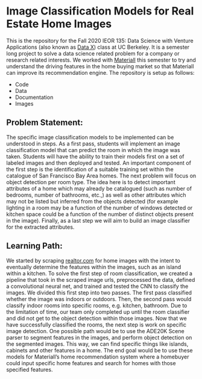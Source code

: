 # Image Classification Models for Real Estate Home Images


This is the repository for the Fall 2020 IEOR 135: Data Science with Venture Applications (also known as [Data X](https://datax.berkeley.edu/)) class at UC Berkeley. It is a semester long project to solve a data science related problem for a company or research related interests. We worked with [Materiall](https://materiall.com/) this semester to try and understand the driving features in the home buying market so that Materiall can improve its recommendation engine. The repository is setup as follows:
 - Code
 - Data
 - Documentation
 - Images

## Problem Statement: 


The specific image classification models to be implemented can be understood in steps. As a first pass, students will implement an image classification model that can predict the room in which the image was taken. Students will have the ability to train their models first on a set of labeled images and then deployed and tested. An important component of the first step is the identification of a suitable training set within the catalogue of San Francisco Bay Area homes. The next problem will focus on object detection per room type. The idea here is to detect important attributes of a home which may already be catalogued (such as number of bedrooms, number of bathrooms, etc.,) as well as other attributes which may not be listed but inferred from the objects detected (for example lighting in a room may be a function of the number of windows detected or kitchen space could be a function of the number of distinct objects present in the image). Finally, as a last step we will aim to build an image classifier for the extracted attributes. 


## Learning Path:

We started by scraping [realtor.com](https://www.realtor.com/) for home images with the intent to eventually determine the features within the images, such as an island within a kitchen. To solve the first step of room classification, we created a pipeline that took in the scraped image urls, preprocessed the data, defined a convolutional neural net, and trained and tested the CNN to classify the images. We divided this first step into two passes. The first pass classified whether the image was indoors or outdoors. Then, the second pass would classify indoor rooms into specific rooms, e.g. kitchen, bathroom. Due to the limitation of time, our team only completed up until the room classifier and did not get to the object detection within those images. Now that we have successfully classified the rooms, the next step is work on specific image detection. One possible path would be to use the ADE20K Scene parser to segment features in the images, and perform object detection on the segmented images. This way, we can find specific things like islands, cabinets and other features in a home. The end goal would be to use these models for Materiall’s home recommendation system where a homebuyer could input specific home features and search for homes with those specified features.

 
 

